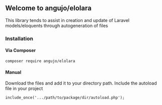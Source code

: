 ## Welcome to angujo/elolara

This library tends to assist in creation and update of Laravel models/eloquents through autogeneration of files

### Installation

#### Via Composer
```
composer require angujo/elolara
```

#### Manual
Download the files and add it to your directory path.
Include the autoload file in your project
```
include_once('.../path/to/package/dir/autoload.php');

```
